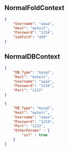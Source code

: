 ## NormalFoldContext
```json
{
	"Username": "aaaa",
	"Host": "myhost",
	"Password": "1234",
	"SubFold": "ddd"
}
```

## NormalDBContext
```json
{
	"DB_Type": "mysql",
	"Host": "myhost",
	"Username": "aaaa",
	"Password": "1234",
	"Port": "1222"
}
```

```json
{
	"DB_Type": "mysql",
	"Host": "myhost",
	"Username": "aaaa",
	"Password": "1234",
	"Port": "1222",
    "OtherParams" : {
        "ssl" : true
    } 
}
```